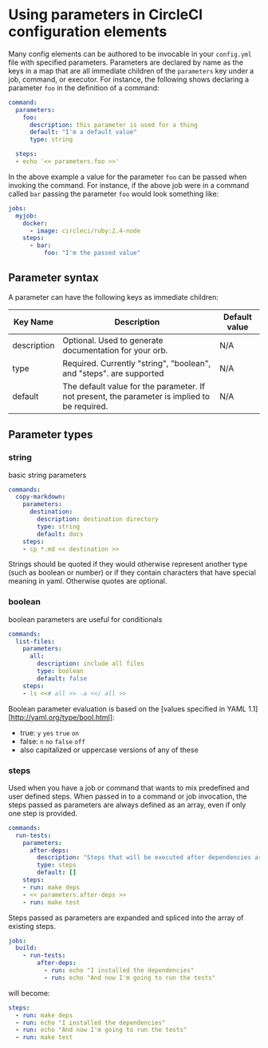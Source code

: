 # Using parameters in CircleCI configuration elements
Many config elements can be authored to be invocable in your `config.yml` file with specified parameters. Parameters are declared by name as the keys in a map that are all immediate children of the `parameters` key under a job, command, or executor. For instance, the following shows declaring a parameter `foo` in the definition of a command:

```yaml
command:
  parameters:
    foo:
      description: this parameter is used for a thing
      default: "I'm a default value"
      type: string

  steps:
  - echo '<< parameters.foo >>'
```

In the above example a value for the parameter `foo` can be passed when invoking the command. For instance, if the above job were in a command called `bar` passing the parameter `foo` would look something like:

```yaml
jobs:
  myjob:
    docker:
      - image: circleci/ruby:2.4-node
    steps:
      - bar:
          foo: "I'm the passed value"
```

## Parameter syntax
A parameter can have the following keys as immediate children:

| Key Name    | Description                                                                                   | Default value |
|-------------|-----------------------------------------------------------------------------------------------|---------------|
| description | Optional. Used to generate documentation for your orb.                                        | N/A           |
| type        | Required. Currently "string", "boolean", and "steps". are supported                           | N/A           |
| default     | The default value for the parameter. If not present, the parameter is implied to be required. | N/A           |

## Parameter types

### string

basic string parameters

```yaml
commands:
  copy-markdown:
    parameters:
      destination:
        description: destination directory
        type: string
        default: docs
    steps:
    - cp *.md << destination >>
```

Strings should be quoted if they would otherwise represent another type (such as boolean or number) or if they contain characters that have special meaning in yaml. Otherwise quotes are optional.

### boolean

boolean parameters are useful for conditionals

```yaml
commands:
  list-files:
    parameters:
      all:
        description: include all files
        type: boolean
        default: false
    steps:
    - ls <<# all >> -a <</ all >>
```

Boolean parameter evaluation is based on the [values specified in YAML 1.1][http://yaml.org/type/bool.html]:

* true: `y` `yes` `true` `on`
* false: `n` `no` `false` `off`
* also capitalized or uppercase versions of any of these

### steps

Used when you have a job or command that wants to mix predefined and user defined steps. When passed in to a command or job invocation, the steps passed as parameters are always defined as an array, even if only one step is provided.

```yaml
commands:
  run-tests:
    parameters:
      after-deps:
        description: "Steps that will be executed after dependencies are installed, but before tests are run"
        type: steps
        default: []
    steps:
    - run: make deps
    - << parameters.after-deps >>
    - run: make test
```

Steps passed as parameters are expanded and spliced into the array of existing steps.

```yaml
jobs:
  build:
    - run-tests:
        after-deps:
          - run: echo "I installed the dependencies"
          - run: echo "And now I'm going to run the tests"
```

will become:

```yaml
steps:
  - run: make deps
  - run: echo "I installed the dependencies"
  - run: echo "And now I'm going to run the tests"
  - run: make test
```
